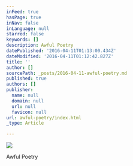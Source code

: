 ```yaml
---
inFeed: true
hasPage: true
inNav: false
inLanguage: null
starred: false
keywords: []
description: Awful Poetry
datePublished: '2016-04-11T01:13:00.434Z'
dateModified: '2016-04-11T01:12:42.827Z'
title: ''
author: []
sourcePath: _posts/2016-04-11-awful-poetry.md
published: true
authors: []
publisher:
  name: null
  domain: null
  url: null
  favicon: null
url: awful-poetry/index.html
_type: Article

---
```

![](https://the-grid-user-content.s3-us-west-2.amazonaws.com/35f8be58-762a-435c-abf7-566242507432.jpg)

Awful Poetry